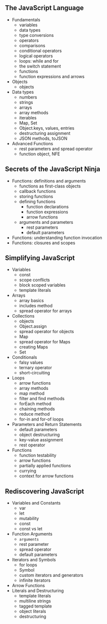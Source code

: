 ## The JavaScript Language
- Fundamentals
  - variables
  - data types
  - type conversions
  - operators
  - comparisons
  - conditional operators
  - logical operators
  - loops: while and for
  - the switch statement
  - functions
  - function expressions and arrows
- Objects
  - objects
- Data types
  - numbers
  - strings
  - arrays
  - array methods
  - iterables
  - Map, Set
  - Object.keys, values, entries
  - destructuring assignment
  - JSON methods, toJSON
- Advanced Functions
  - rest parameters and spread operator
  - function object, NFE

## Secrets of the JavaScript Ninja
- Functions: definitions and arguments
  - functions as first-class objects
  - callback functions
  - storing functions
  - defining functions
    - function declarations
    - function expressions
    - arrow functions
  - arguments and parameters
    - rest parameters
    - default parameters
- Functions: understanding function invocation
- Functions: closures and scopes

## Simplifying JavaScript
- Variables
  - const
  - scope conflicts
  - block scoped variables
  - template literals
- Arrays
  - array basics
  - includes method
  - spread operator for arrays
- Collections
  - objects
  - Object.assign
  - spread operator for objects
  - Map
  - spread operator for Maps
  - creating Maps
  - Set
- Conditionals
  - falsy values
  - ternary operator
  - short-circuiting
- Loops
  - arrow functions
  - array methods
  - map method
  - filter and find methods
  - forEach method
  - chaining methods
  - reduce method
  - for-in and for-of loops
- Parameters and Return Statements
  - default parameters
  - object destructuring
  - key-value assignment
  - rest operator
- Functions
  - function testability
  - arrow functions
  - partially applied functions
  - currying
  - context for arrow functions

## Rediscovering JavaScript
- Variables and Constants
  - var
  - let
  - mutability
  - const
  - const vs let
- Function Arguments
  - `arguments`
  - rest parameter
  - spread operator
  - default parameters
- Iterators and Symbols
  - for loops
  - Symbol
  - custom iterators and generators
  - infinite iterators
- Arrow Functions
- Literals and Destructuring
  - template literals
  - multiline strings
  - tagged template
  - object literals
  - destructuring
